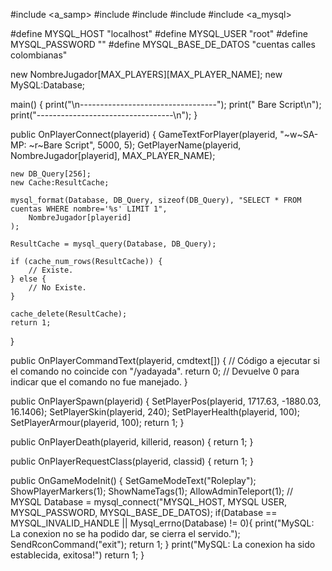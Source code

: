 #include <a_samp>
#include <streamer>
#include <sscanf2>
#include <zcmd>
#include <a_mysql>

#define MYSQL_HOST "localhost"
#define MYSQL_USER "root"
#define MYSQL_PASSWORD ""
#define MYSQL_BASE_DE_DATOS "cuentas calles colombianas"



new NombreJugador[MAX_PLAYERS][MAX_PLAYER_NAME];
new MySQL:Database;

main()
{
	print("\n----------------------------------");
	print("  Bare Script\n");
	print("----------------------------------\n");
}

public OnPlayerConnect(playerid)
{
    GameTextForPlayer(playerid, "~w~SA-MP: ~r~Bare Script", 5000, 5);
    GetPlayerName(playerid, NombreJugador[playerid], MAX_PLAYER_NAME);

    new DB_Query[256];
    new Cache:ResultCache;

    mysql_format(Database, DB_Query, sizeof(DB_Query), "SELECT * FROM cuentas WHERE nombre='%s' LIMIT 1",
        NombreJugador[playerid]
    );

    ResultCache = mysql_query(Database, DB_Query);

    if (cache_num_rows(ResultCache)) {
        // Existe.
    } else {
        // No Existe.
    }

    cache_delete(ResultCache);
    return 1;
}


public OnPlayerCommandText(playerid, cmdtext[])
{
    // Código a ejecutar si el comando no coincide con "/yadayada".
    return 0; // Devuelve 0 para indicar que el comando no fue manejado.
}

public OnPlayerSpawn(playerid)
{
    SetPlayerPos(playerid, 1717.63, -1880.03, 16.1406);
    SetPlayerSkin(playerid, 240);
    SetPlayerHealth(playerid, 100);
    SetPlayerArmour(playerid, 100);
	return 1;
}

public OnPlayerDeath(playerid, killerid, reason)
{
   	return 1;
}

public OnPlayerRequestClass(playerid, classid)
{
	return 1;
}

public OnGameModeInit()
{
	SetGameModeText("Roleplay");
	ShowPlayerMarkers(1);
	ShowNameTags(1);
	AllowAdminTeleport(1);
	// MYSQL
	Database = mysql_connect("MYSQL_HOST, MYSQL USER, MYSQL_PASSWORD, MYSQL_BASE_DE_DATOS);
	if(Database == MYSQL_INVALID_HANDLE || Mysql_errno(Database) != 0){
		 print("MySQL: La conexion no se ha podido dar, se cierra el servido.");
		 SendRconCommand("exit");
		 return 1;
   }
	print("MySQL: La conexion ha sido establecida, exitosa!")
	return 1;
}

